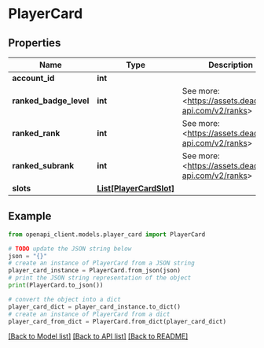 # PlayerCard


## Properties

Name | Type | Description | Notes
------------ | ------------- | ------------- | -------------
**account_id** | **int** |  | 
**ranked_badge_level** | **int** | See more: &lt;https://assets.deadlock-api.com/v2/ranks&gt; | [optional] 
**ranked_rank** | **int** | See more: &lt;https://assets.deadlock-api.com/v2/ranks&gt; | [optional] 
**ranked_subrank** | **int** | See more: &lt;https://assets.deadlock-api.com/v2/ranks&gt; | [optional] 
**slots** | [**List[PlayerCardSlot]**](PlayerCardSlot.md) |  | 

## Example

```python
from openapi_client.models.player_card import PlayerCard

# TODO update the JSON string below
json = "{}"
# create an instance of PlayerCard from a JSON string
player_card_instance = PlayerCard.from_json(json)
# print the JSON string representation of the object
print(PlayerCard.to_json())

# convert the object into a dict
player_card_dict = player_card_instance.to_dict()
# create an instance of PlayerCard from a dict
player_card_from_dict = PlayerCard.from_dict(player_card_dict)
```
[[Back to Model list]](../README.md#documentation-for-models) [[Back to API list]](../README.md#documentation-for-api-endpoints) [[Back to README]](../README.md)


